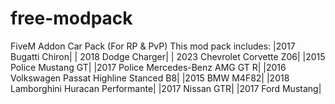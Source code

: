 # free-modpack
FiveM Addon Car Pack (For RP &amp; PvP) 
This mod pack includes: 
 |2017 Bugatti Chiron|
 | 2018 Dodge Charger|
 | 2023 Chevrolet Corvette Z06|
 |2015 Police Mustang GT|
 |2017 Police Mercedes-Benz AMG GT R|
 |2016 Volkswagen Passat Highline Stanced B8|
 |2015 BMW M4F82|
 |2018 Lamborghini Huracan Performante|
 |2017 Nissan GTR|
 |2017 Ford Mustang|

